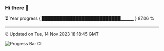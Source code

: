 ### Hi there 👋

⏳ Year progress { ██████████████████████████▁▁▁▁ } 87.06 %

---

⏰ Updated on Tue, 14 Nov 2023 18:18:45 GMT

![Progress Bar CI](https://github.com/ZhaoGui/ZhaoGui/workflows/Progress%20Bar%20CI/badge.svg)
